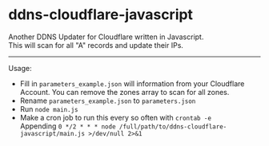 # ddns-cloudflare-javascript
Another DDNS Updater for Cloudflare written in Javascript.<br>
This will scan for all "A" records and update their IPs.

------------

Usage:
* Fill in `parameters_example.json` will information from your Cloudflare Account. You can remove the zones array to scan for all zones.
* Rename `parameters_example.json` to `parameters.json`
* Run `node main.js`
* Make a cron job to run this every so often with `crontab -e`<br>
Appending
`0 */2 * * * node /full/path/to/ddns-cloudflare-javascript/main.js >/dev/null 2>&1`
